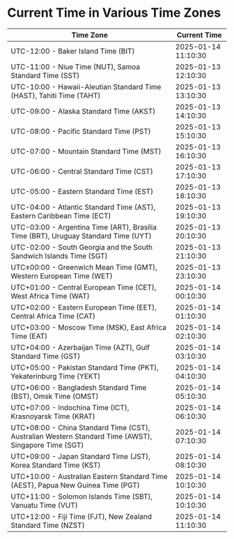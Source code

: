 # Current Time in Various Time Zones

| Time Zone | Current Time |
|-----------|--------------|
| UTC-12:00 - Baker Island Time (BIT) | 2025-01-14 11:10:30 |
| UTC-11:00 - Niue Time (NUT), Samoa Standard Time (SST) | 2025-01-13 12:10:30 |
| UTC-10:00 - Hawaii-Aleutian Standard Time (HAST), Tahiti Time (TAHT) | 2025-01-13 13:10:30 |
| UTC-09:00 - Alaska Standard Time (AKST) | 2025-01-13 14:10:30 |
| UTC-08:00 - Pacific Standard Time (PST) | 2025-01-13 15:10:30 |
| UTC-07:00 - Mountain Standard Time (MST) | 2025-01-13 16:10:30 |
| UTC-06:00 - Central Standard Time (CST) | 2025-01-13 17:10:30 |
| UTC-05:00 - Eastern Standard Time (EST) | 2025-01-13 18:10:30 |
| UTC-04:00 - Atlantic Standard Time (AST), Eastern Caribbean Time (ECT) | 2025-01-13 19:10:30 |
| UTC-03:00 - Argentina Time (ART), Brasília Time (BRT), Uruguay Standard Time (UYT) | 2025-01-13 20:10:30 |
| UTC-02:00 - South Georgia and the South Sandwich Islands Time (SGT) | 2025-01-13 21:10:30 |
| UTC±00:00 - Greenwich Mean Time (GMT), Western European Time (WET) | 2025-01-13 23:10:30 |
| UTC+01:00 - Central European Time (CET), West Africa Time (WAT) | 2025-01-14 00:10:30 |
| UTC+02:00 - Eastern European Time (EET), Central Africa Time (CAT) | 2025-01-14 01:10:30 |
| UTC+03:00 - Moscow Time (MSK), East Africa Time (EAT) | 2025-01-14 02:10:30 |
| UTC+04:00 - Azerbaijan Time (AZT), Gulf Standard Time (GST) | 2025-01-14 03:10:30 |
| UTC+05:00 - Pakistan Standard Time (PKT), Yekaterinburg Time (YEKT) | 2025-01-14 04:10:30 |
| UTC+06:00 - Bangladesh Standard Time (BST), Omsk Time (OMST) | 2025-01-14 05:10:30 |
| UTC+07:00 - Indochina Time (ICT), Krasnoyarsk Time (KRAT) | 2025-01-14 06:10:30 |
| UTC+08:00 - China Standard Time (CST), Australian Western Standard Time (AWST), Singapore Time (SGT) | 2025-01-14 07:10:30 |
| UTC+09:00 - Japan Standard Time (JST), Korea Standard Time (KST) | 2025-01-14 08:10:30 |
| UTC+10:00 - Australian Eastern Standard Time (AEST), Papua New Guinea Time (PGT) | 2025-01-14 10:10:30 |
| UTC+11:00 - Solomon Islands Time (SBT), Vanuatu Time (VUT) | 2025-01-14 10:10:30 |
| UTC+12:00 - Fiji Time (FJT), New Zealand Standard Time (NZST) | 2025-01-14 11:10:30 |
